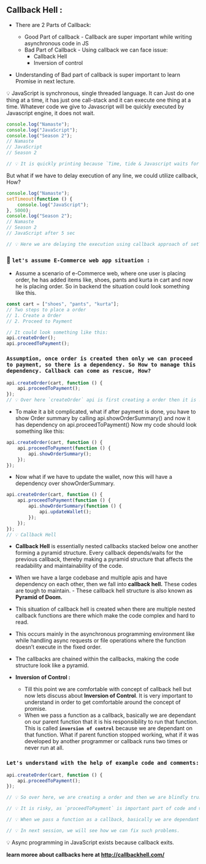 ## Callback Hell :

-   There are 2 Parts of Callback:

    -   Good Part of callback - Callback are super important while writing asynchronous code in JS
    -   Bad Part of Callback - Using callback we can face issue:
        -   Callback Hell
        -   Inversion of control

-   Understanding of Bad part of callback is super important to learn Promise in next lecture.

💡 JavaScript is synchronous, single threaded language. It can Just do one thing at a time, it has just one call-stack and it can execute one thing at a time. Whatever code we give to Javascript will be quickly executed by Javascript engine, it does not wait.

```js
console.log("Namaste");
console.log("JavaScript");
console.log("Season 2");
// Namaste
// JavaScript
// Season 2

// 💡 It is quickly printing because `Time, tide & Javascript waits for none.`
```

But what if we have to delay execution of any line, we could utilize callback, How?

```js
console.log("Namaste");
setTimeout(function () {
    console.log("JavaScript");
}, 5000);
console.log("Season 2");
// Namaste
// Season 2
// JavaScript after 5 sec

// 💡 Here we are delaying the execution using callback approach of setTimeout.
```

### 🛒 `let's assume E-Commerce web app situation :`

-   Assume a scenario of e-Commerce web, where one user is placing order, he has added items like, shoes, pants and kurta in cart and now he is placing order. So in backend the situation could look something like this.

```js
const cart = ["shoes", "pants", "kurta"];
// Two steps to place a order
// 1. Create a Order
// 2. Proceed to Payment

// It could look something like this:
api.createOrder();
api.proceedToPayment();
```

### `Assumption, once order is created then only we can proceed to payment, so there is a dependency. So How to manage this dependency. Callback can come as rescue, How?`

```js
api.createOrder(cart, function () {
    api.proceedToPayment();
});
// 💡 Over here `createOrder` api is first creating a order then it is responsible to call `api.proceedToPayment()` as part of callback approach.
```

-   To make it a bit complicated, what if after payment is done, you have to show Order summary by calling api.showOrderSummary() and now it has dependency on api.proceedToPayment() Now my code should look something like this:

```js
api.createOrder(cart, function () {
    api.proceedToPayment(function () {
        api.showOrderSummary();
    });
});
```

-   Now what if we have to update the wallet, now this will have a dependency over showOrderSummary.

```js
api.createOrder(cart, function () {
    api.proceedToPayment(function () {
        api.showOrderSummary(function () {
            api.updateWallet();
        });
    });
});
// 💡 Callback Hell
```

-   **Callback Hell** is essentially nested callbacks stacked below one another forming a pyramid structure. Every callback depends/waits for the previous callback, thereby making a pyramid structure that affects the readability and maintainability of the code.

-   When we have a large codebase and multiple apis and have dependency on each other, then we fall into **callback hell.** These codes are tough to maintain. - These callback hell structure is also known as **Pyramid of Doom.**
-   This situation of callback hell is created when there are multiple nested callback functions are there which make the code complex and hard to read.
-   This occurs mainly in the asynchronous programming environment like while handling async requests or file operations where the function doesn’t execute in the fixed order.
-   The callbacks are chained within the callbacks, making the code structure look like a pyramid.

-   **Inversion of Control :**
    -   Till this point we are comfortable with concept of callback hell but now lets discuss about **Inversion of Control**. It is very important to understand in order to get comfortable around the concept of promise.
    -   When we pass a function as a callback, basically we are dependant on our parent function that it is his responsibility to run that function. This is called **`inversion of control`** because we are dependant on that function. What if parent function stopped working, what if it was developed by another programmer or callback runs two times or never run at all.

### `Let's understand with the help of example code and comments:`

```js
api.createOrder(cart, function () {
    api.proceedToPayment();
});

// 💡 So over here, we are creating a order and then we are blindly trusting `createOrder` to call `proceedToPayment`.

// 💡 It is risky, as `proceedToPayment` is important part of code and we are blindly trusting `createOrder` to call it and handle it.

// 💡 When we pass a function as a callback, basically we are dependant on our parent function that it is his responsibility to run that function. This is called `inversion of control` because we are dependant on that function. What if parent function stopped working, what if it was developed by another programmer or callback runs two times or never run at all.

// 💡 In next session, we will see how we can fix such problems.
```

💡 Async programming in JavaScript exists because callback exits.

**learn moree about callbacks here at http://callbackhell.com/**
